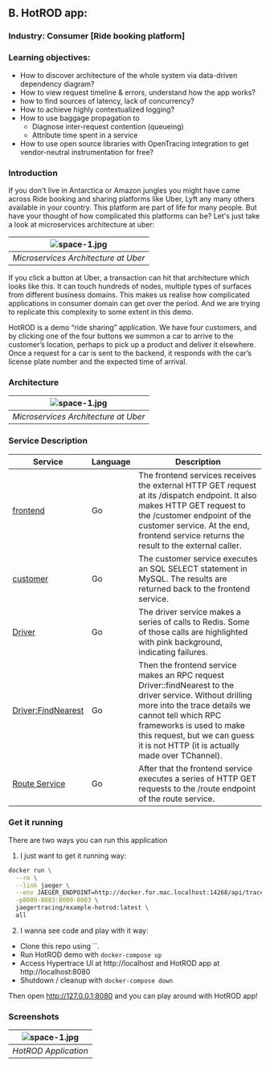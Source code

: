 ## B. HotROD app:

### Industry: Consumer [Ride booking platform]
### Learning objectives:

- How to discover architecture of the whole system via data-driven dependency diagram?
- How to view request timeline & errors, understand how the app works?
- how to find sources of latency, lack of concurrency?
- How to achieve highly contextualized logging?
- How to use baggage propagation to
    - Diagnose inter-request contention (queueing)
    - Attribute time spent in a service
- How to use open source libraries with OpenTracing integration to get vendor-neutral instrumentation for free?


### Introduction
If you don't live in Antarctica or Amazon jungles you might have came across Ride booking and sharing platforms like Uber, Lyft any many others available in your country. This platform are part of life for many people. But have your thought of how complicated this platforms can be? Let's just take a look at microservices architecture at uber:

| ![space-1.jpg](https://res.infoq.com/presentations/uber-microservices-distributed-tracing/en/slides/sl9-1567597621813.jpg) | 
|:--:| 
| *Microservices Architecture at Uber* |

If you click a button at Uber, a transaction can hit that architecture which looks like this. It can touch hundreds of nodes, multiple types of surfaces from different business domains. This makes us realise how complicated applications in consumer domain can get over the period. And we are trying to replicate this complexity to some extent in this demo.

HotROD is a demo “ride sharing” application. We have four customers, and by clicking one of the four buttons we summon a car to arrive to the customer’s location, perhaps to pick up a product and deliver it elsewhere. Once a request for a car is sent to the backend, it responds with the car’s license plate number and the expected time of arrival.


### Architecture

| ![space-1.jpg](https://miro.medium.com/max/4596/1*XLxS6v_BWwtU2cvbSsHFyQ.png) | 
|:--:| 
| *Microservices Architecture at Uber* |

### Service Description
| Service                                              | Language      | Description                                                                                                                       |
| ---------------------------------------------------- | ------------- | --------------------------------------------------------------------------------------------------------------------------------- |
| [frontend](./src/frontend)                           | Go            |  The frontend services receives the external HTTP GET request at its /dispatch endpoint. It also makes HTTP GET request to the /customer endpoint of the customer service. At the end, frontend service returns the result to the external caller.|
| [customer](./src/cartservice)                     | Go           | The customer service executes an SQL SELECT statement in MySQL. The results are returned back to the frontend service.                                                           |
| [Driver](./src/productcatalogservice) | Go            | The driver service makes a series of calls to Redis. Some of those calls are highlighted with pink background, indicating failures.                        |
| [Driver:FindNearest](./src/currencyservice)             | Go      | Then the frontend service makes an RPC request Driver::findNearest to the driver service. Without drilling more into the trace details we cannot tell which RPC frameworks is used to make this request, but we can guess it is not HTTP (it is actually made over TChannel). |
| [Route Service](./src/paymentservice)               | Go      | After that the frontend service executes a series of HTTP GET requests to the /route endpoint of the route service.                                    |                                    |


### Get it running

There are two ways you can run this application

1. I just want to get it running way: 
```bash
docker run \
  --rm \
  --link jaeger \
  --env JAEGER_ENDPOINT=http://docker.for.mac.localhost:14268/api/traces \
  -p8080-8083:8080-8083 \
  jaegertracing/example-hotrod:latest \
  all
```

2. I wanna see code and play with it way:
* Clone this repo using ``.
* Run HotROD demo with `docker-compose up`
* Access Hypertrace UI at http://localhost and HotROD app at http://localhost:8080
* Shutdown / cleanup with `docker-compose down`

Then open http://127.0.0.1:8080 and you can play around with HotROD app!

### Screenshots


| ![space-1.jpg](https://miro.medium.com/max/2000/1*tLGZLrpEE8gz6RZEVJRCbA.png) | 
|:--:| 
| *HotROD Application* |